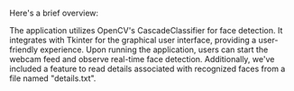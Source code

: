  Here's a brief overview:

The application utilizes OpenCV's CascadeClassifier for face detection.
It integrates with Tkinter for the graphical user interface, providing a user-friendly experience.
Upon running the application, users can start the webcam feed and observe real-time face detection.
Additionally, we've included a feature to read details associated with recognized faces from a file named "details.txt".
